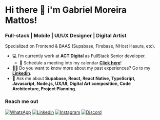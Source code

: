 # Hi there 👋 i'm Gabriel Moreira Mattos!

### Full-stack | Mobile | UI/UX Designer | Digital Artist
Specialized on Frontend & BAAS (Supabase, Firebase, NHost Hasura, etc).

- 💻 I’m currently work at **ACT Digital** as FullStack Senior developer.
  - 📅 Schedule a meeting into my calendar [**Click here**](https://cal.com/codemoreira)!
- 👨‍💻 Do you want to know more about my past experiences? Go to my [**Linkedin**](https://www.linkedin.com/in/moreiracode/).
- 💬 Ask me about **Supabase, React, React Native, TypeScript, Javascript, Node.js, UX/UI, Digital Art composition, Code Architecture, Project Planning**.

### Reach me out
[![WhatsApp](https://img.shields.io/badge/WhatsApp-25D366?style=for-the-badge&logo=whatsapp&logoColor=white)](https://wa.me/5511987860899)
[![Linkedin](https://img.shields.io/badge/LinkedIn-0077B5?style=for-the-badge&logo=linkedin&logoColor=white)](https://www.linkedin.com/in/moreiracode/)
[![Instagram](https://img.shields.io/badge/Instagram-E4405F?style=for-the-badge&logo=instagram&logoColor=white)](https://www.instagram.com/cloudsproduction/)
[![Discord](https://img.shields.io/badge/Discord-7289DA?style=for-the-badge&logo=discord&logoColor=white)](https://discord.com/invite/n9rmHzwx)
